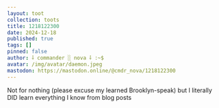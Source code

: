 ```yaml
---
layout: toot
collection: toots
title: 1218122300
date: 2024-12-18
published: true
tags: []
pinned: false
author: ⸸ commander ░ nova ⸸ :~$
avatar: /img/avatar/daemon.jpeg
mastodon: https://mastodon.online/@cmdr_nova/1218122300
---
```


Not for nothing (please excuse my learned Brooklyn-speak) but I literally DID learn everything I know from blog posts
